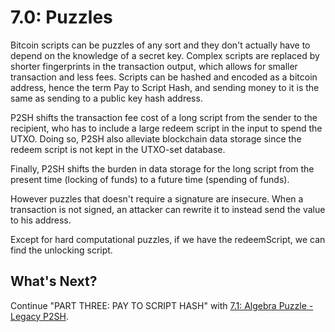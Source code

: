 # 7.0: Puzzles

Bitcoin scripts can be puzzles of any sort and they don't actually have to depend on the knowledge of a secret key. Complex scripts are replaced by shorter fingerprints in the transaction output, which allows for smaller transaction and less fees. Scripts can be hashed and encoded as a bitcoin address, hence the term Pay to Script Hash, and sending money to it is the same as sending to a public key hash address.

P2SH shifts the transaction fee cost of a long script from the sender to the recipient, who has to include a large redeem script in the input to spend the UTXO. Doing so, P2SH also alleviate blockchain data storage since the redeem script is not kept in the UTXO-set database.

Finally, P2SH shifts the burden in data storage for the long script from the present time \(locking of funds\) to a future time \(spending of funds\).

However puzzles that doesn't require a signature are insecure. When a transaction is not signed, an attacker can rewrite it to instead send the value to his address.

Except for hard computational puzzles, if we have the redeemScript, we can find the unlocking script.

## What's Next?

Continue "PART THREE: PAY TO SCRIPT HASH" with [7.1: Algebra Puzzle - Legacy P2SH](07_1_p2sh_algebra_puzzle.md).

